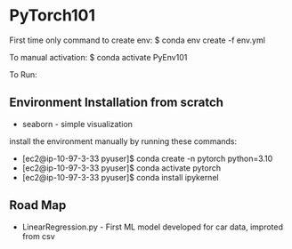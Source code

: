 # PyTorch101

First time only command to create env:
    $ conda env create -f env.yml

To manual activation:
    $ conda activate PyEnv101

To Run:
    <env is already created by COnda in VS code>
    <just click RunCell annotation shown in the code>

## Environment Installation from scratch

* seaborn - simple visualization

install the environment manually by running these commands:

* [ec2@ip-10-97-3-33 pyuser]$ conda create -n pytorch python=3.10
* [ec2@ip-10-97-3-33 pyuser]$ conda activate pytorch
* [ec2@ip-10-97-3-33 pyuser]$ conda install ipykernel

## Road Map
* LinearRegression.py - First ML model developed for car data, improted from csv 